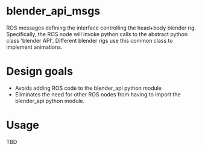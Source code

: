 blender_api_msgs
================

ROS messages defining the interface controlling the head+body blender
rig. Specifically, the ROS node will invoke python calls to the
abstract python class 'blender API'. Different blender rigs use this
common class to implement animations.


# Design goals
* Avoids adding ROS code to the blender_api python module
* Eliminates the need for other ROS nodes from having to import
  the blender_api python module.

# Usage
TBD
